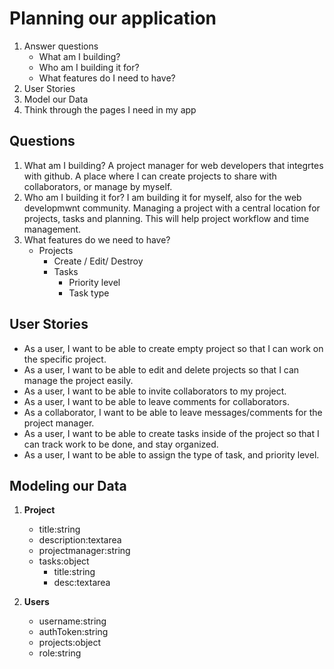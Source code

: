 # Planning our application

1. Answer questions
	- What am I building?
	- Who am I building it for?
	- What features do I need to have?
2. User Stories
3. Model our Data
4. Think through the pages I need in my app

## Questions

1. What am I building? A project manager for web developers that integrtes with github. A place where I can create projects to share with collaborators, or manage by myself.   
2. Who am I building it for?  I am building it for myself, also for the web developmwnt community. Managing a project with a central location for projects, tasks and planning. This will help project workflow and time management.
3. What features do we need to have?
	- Projects
		- Create / Edit/ Destroy
		- Tasks
			- Priority level
			- Task type
			
## User Stories

- As a user, I want to be able to create empty project so that I can work on the specific project.
- As a user, I want to be able to edit and delete projects so that I can manage the project easily.
- As a user, I want to be able to invite collaborators to my project.
- As a user, I want to be able to leave comments for collaborators.
- As a collaborator, I want to be able to leave messages/comments for the project manager.
- As a user, I want to be able to create tasks inside of the project so that I can track work to be done, and stay organized.
- As a user, I want to be able to assign the type of task, and priority level.

## Modeling our Data

1. **Project**
	- title:string
	- description:textarea
	- projectmanager:string
	- tasks:object
		- title:string
		- desc:textarea
    
2. **Users**
	- username:string
	- authToken:string
	- projects:object
	- role:string
